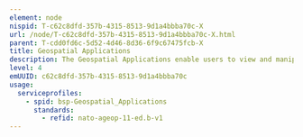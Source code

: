 ```yaml
---
element: node
nispid: T-c62c8dfd-357b-4315-8513-9d1a4bbba70c-X
url: /node/T-c62c8dfd-357b-4315-8513-9d1a4bbba70c-X.html
parent: T-cdd0fd6c-5d52-4d46-8d36-6f9c67475fcb-X
title: Geospatial Applications
description: The Geospatial Applications enable users to view and manipulate geospatial information in two, three or four (with time) dimensional format. Geospatial applications support the concept of layering, filtering, time-space navigation and drill-down.
level: 4
emUUID: c62c8dfd-357b-4315-8513-9d1a4bbba70c
usage:
  serviceprofiles:
    - spid: bsp-Geospatial_Applications
      standards:
        - refid: nato-ageop-11-ed.b-v1
---
```

